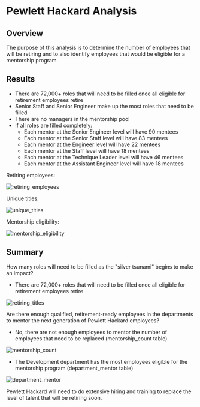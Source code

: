 # Pewlett Hackard Analysis

## Overview

The purpose of this analysis is to determine the number of employees that will be retiring and to also identify employees that would be eligible for a mentorship program.

## Results

- There are 72,000+ roles that will need to be filled once all eligible for retirement employees retire
- Senior Staff and Senior Engineer make up the most roles that need to be filled
- There are no managers in the mentorship pool
- If all roles are filled completely:
  -  Each mentor at the Senior Engineer level will have 90 mentees
  -  Each mentor at the Senior Staff level will have 83 mentees
  -  Each mentor at the Engineer level will have 22 mentees
  -  Each mentor at the Staff level will have 18 mentees
  -  Each mentor at the Technique Leader level will have 46 mentees
  -  Each mentor at the Assistant Engineer level will have 18 mentees

Retiring employees:

![retiring_employees](https://user-images.githubusercontent.com/95720986/153721008-0b25820c-6b71-464c-8fcc-c8b70acf5832.png)


Unique titles:

![unique_titles](https://user-images.githubusercontent.com/95720986/152613585-3c0f6d3a-9c04-4753-a3cd-71cf18d7b6aa.png)


Mentorship eligibility:

![mentorship_eligibility](https://user-images.githubusercontent.com/95720986/153721441-493add45-db30-4ac0-81ae-58db9ce338fd.png)



## Summary

How many roles will need to be filled as the "silver tsunami" begins to make an impact?

  - There are 72,000+ roles that will need to be filled once all eligible for retirement employees retire

![retiring_titles](https://user-images.githubusercontent.com/95720986/153721088-319380fb-dcd4-48ec-9ea4-97ee3d692ee6.png)


Are there enough qualified, retirement-ready employees in the departments to mentor the next generation of Pewlett Hackard employees?

   - No, there are not enough employees to mentor the number of employees that need to be replaced (mentorship_count table)

![mentorship_count](https://user-images.githubusercontent.com/95720986/153722056-146fdf5c-5f51-4fe7-bdc2-c30b4f1944c9.png)

  - The Development department has the most employees eligible for the mentorship program (department_mentor table)

 ![department_mentor](https://user-images.githubusercontent.com/95720986/153724611-5fcd4b1e-bb3f-4a33-b74e-17f0d4ff2419.png)


Pewlett Hackard will need to do extensive hiring and training to replace the level of talent that will be retiring soon.  

